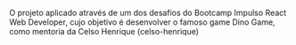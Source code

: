 O projeto aplicado através de um dos desafios do Bootcamp Impulso React Web Developer, cujo objetivo é desenvolver o famoso game Dino Game, como mentoria da Celso Henrique (celso-henrique)
